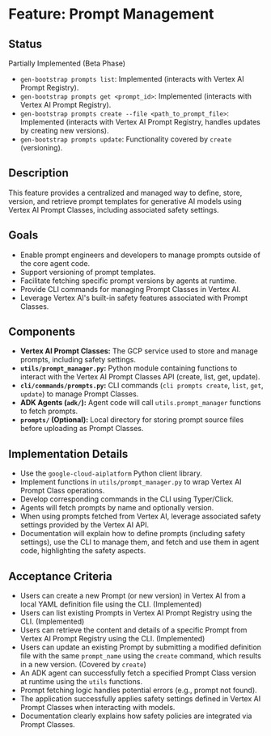 # Feature: Prompt Management

## Status

Partially Implemented (Beta Phase)
* `gen-bootstrap prompts list`: Implemented (interacts with Vertex AI Prompt Registry).
* `gen-bootstrap prompts get <prompt_id>`: Implemented (interacts with Vertex AI Prompt Registry).
* `gen-bootstrap prompts create --file <path_to_prompt_file>`: Implemented (interacts with Vertex AI Prompt Registry, handles updates by creating new versions).
* `gen-bootstrap prompts update`: Functionality covered by `create` (versioning).

## Description

This feature provides a centralized and managed way to define, store, version, and retrieve prompt templates for generative AI models using Vertex AI Prompt Classes, including associated safety settings.

## Goals

*   Enable prompt engineers and developers to manage prompts outside of the core agent code.
*   Support versioning of prompt templates.
*   Facilitate fetching specific prompt versions by agents at runtime.
*   Provide CLI commands for managing Prompt Classes in Vertex AI.
*   Leverage Vertex AI's built-in safety features associated with Prompt Classes.

## Components

*   **Vertex AI Prompt Classes:** The GCP service used to store and manage prompts, including safety settings.
*   **`utils/prompt_manager.py`:** Python module containing functions to interact with the Vertex AI Prompt Classes API (create, list, get, update).
*   **`cli/commands/prompts.py`:** CLI commands (`cli prompts create`, `list`, `get`, `update`) to manage Prompt Classes.
*   **ADK Agents (`adk/`):** Agent code will call `utils.prompt_manager` functions to fetch prompts.
*   **`prompts/` (Optional):** Local directory for storing prompt source files before uploading as Prompt Classes.

## Implementation Details

*   Use the `google-cloud-aiplatform` Python client library.
*   Implement functions in `utils/prompt_manager.py` to wrap Vertex AI Prompt Class operations.
*   Develop corresponding commands in the CLI using Typer/Click.
*   Agents will fetch prompts by name and optionally version.
*   When using prompts fetched from Vertex AI, leverage associated safety settings provided by the Vertex AI API.
*   Documentation will explain how to define prompts (including safety settings), use the CLI to manage them, and fetch and use them in agent code, highlighting the safety aspects.

## Acceptance Criteria

*   Users can create a new Prompt (or new version) in Vertex AI from a local YAML definition file using the CLI. (Implemented)
*   Users can list existing Prompts in Vertex AI Prompt Registry using the CLI. (Implemented)
*   Users can retrieve the content and details of a specific Prompt from Vertex AI Prompt Registry using the CLI. (Implemented)
*   Users can update an existing Prompt by submitting a modified definition file with the same `prompt_name` using the `create` command, which results in a new version. (Covered by `create`)
*   An ADK agent can successfully fetch a specified Prompt Class version at runtime using the `utils` functions.
*   Prompt fetching logic handles potential errors (e.g., prompt not found).
*   The application successfully applies safety settings defined in Vertex AI Prompt Classes when interacting with models.
*   Documentation clearly explains how safety policies are integrated via Prompt Classes.
